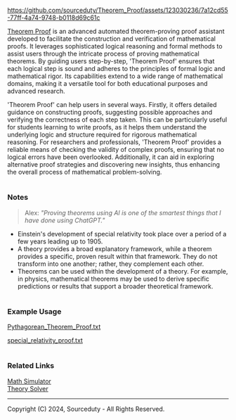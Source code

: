 https://github.com/sourceduty/Theorem_Proof/assets/123030236/7a12cd55-77ff-4a74-9748-b0118d69c61c

[Theorem Proof](https://chatgpt.com/g/g-WuFNdZgXe-theorem-proof) is an advanced automated theorem-proving proof assistant developed to facilitate the construction and verification of mathematical proofs. It leverages sophisticated logical reasoning and formal methods to assist users through the intricate process of proving mathematical theorems. By guiding users step-by-step, 'Theorem Proof' ensures that each logical step is sound and adheres to the principles of formal logic and mathematical rigor. Its capabilities extend to a wide range of mathematical domains, making it a versatile tool for both educational purposes and advanced research.

'Theorem Proof' can help users in several ways. Firstly, it offers detailed guidance on constructing proofs, suggesting possible approaches and verifying the correctness of each step taken. This can be particularly useful for students learning to write proofs, as it helps them understand the underlying logic and structure required for rigorous mathematical reasoning. For researchers and professionals, 'Theorem Proof' provides a reliable means of checking the validity of complex proofs, ensuring that no logical errors have been overlooked. Additionally, it can aid in exploring alternative proof strategies and discovering new insights, thus enhancing the overall process of mathematical problem-solving.

#
### Notes

> Alex: *"Proving theorems using AI is one of the smartest things that I have done using ChatGPT."*

- Einstein's development of special relativity took place over a period of a few years leading up to 1905.
- A theory provides a broad explanatory framework, while a theorem provides a specific, proven result within that framework. They do not transform into one another; rather, they complement each other.
- Theorems can be used within the development of a theory. For example, in physics, mathematical theorems may be used to derive specific predictions or results that support a broader theoretical framework.

#
### Example Usage

[Pythagorean_Theorem_Proof.txt](https://github.com/sourceduty/Theorem_Proof/files/15377931/Pythagorean_Theorem_Proof.txt)

[special_relativity_proof.txt](https://github.com/sourceduty/Theorem_Proof/files/15378091/special_relativity_proof.txt)

#
### Related Links

[Math Simulator](https://github.com/sourceduty/Math_Simulator)
<br>
[Theory Solver](https://chat.openai.com/g/g-7Xrh3rjDS-theory-solver)

***
Copyright (C) 2024, Sourceduty - All Rights Reserved.
